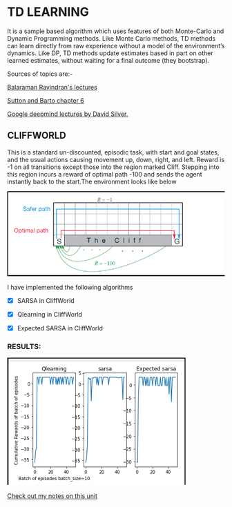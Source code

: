 

# TD LEARNING

It is a sample based algorithm which uses features of both Monte-Carlo and Dynamic Programming methods. Like Monte Carlo methods, TD methods can learn directly from raw experience without a model of the environment’s dynamics. Like DP, TD methods update estimates based in part on other learned estimates, without waiting for a final outcome (they bootstrap).

Sources of topics are:-

[Balaraman Ravindran's lectures](https://nptel.ac.in/courses/106106143/) 

[Sutton and Barto chapter 6](https://web.stanford.edu/class/psych209/Readings/SuttonBartoIPRLBook2ndEd.pdf)

[Google deepmind lectures by David Silver.](https://www.youtube.com/watch?v=0g4j2k_Ggc4&list=PLqYmG7hTraZBiG_XpjnPrSNw-1XQaM_gB&index=5)

## CLIFFWORLD 
This is a standard un-discounted, episodic task, with start and goal states, and the usual actions causing movement up, down, right, and left. Reward is -1 on all transitions except those into the region marked Cliff. Stepping into this region incurs a reward of optimal path -100 and sends the agent instantly back to the start.The environment looks like below

![alt text](https://github.com/aadhithya14/Classical-RL/blob/master/unit6%20TD%20learning/Results/Cliff.png)


I have implemented the following algorithms

- [x] SARSA in CliffWorld
- [x] Qlearning in CliffWorld
- [x] Expected SARSA in CliffWorld


### RESULTS:

![alt text](https://github.com/aadhithya14/Classical-RL/blob/master/unit6%20TD%20learning/Results/Results.png)

[Check out my notes on this unit](https://hackmd.io/CWNwEj-IR7eq5Nh6vUSefQ?both)

